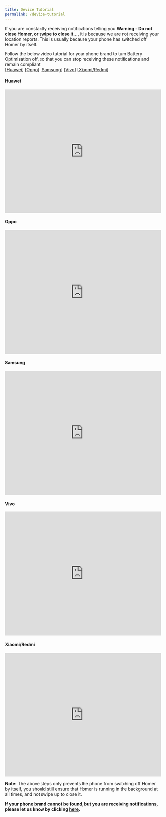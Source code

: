 ```yaml
---
title: Device Tutorial
permalink: /device-tutorial
---
```


If you are constantly receiving notifications telling you **Warning - Do not close Homer, or swipe to close it...**, it is because we are not receiving your location reports. This is usually because your phone has switched off Homer by itself.

Follow the below video tutorial for your phone brand to turn Battery Optimisation off, so that you can stop receiving these notifications and remain compliant.
<br >
[[Huawei](https://www.youtube.com/embed/DAfZca4Y9C0)] [[Oppo](https://www.youtube.com/embed/y_pmrLO5r40)] [[Samsung](https://www.youtube.com/embed/0UKZ96btTY8)] [[Vivo](https://www.youtube.com/embed/JjqLPD50AfU)] [[Xiaomi/Redmi](https://www.youtube.com/embed/9mG8-mToOIs)]

#### **Huawei**
<iframe width="100%" height="400" src="https://www.youtube.com/embed/DAfZca4Y9C0" frameborder="0" allow="accelerometer; autoplay; encrypted-media; gyroscope; picture-in-picture" allowfullscreen></iframe>

#### **Oppo**
<iframe width="100%" height="400" src="https://www.youtube.com/embed/y_pmrLO5r40" frameborder="0" allow="accelerometer; autoplay; encrypted-media; gyroscope; picture-in-picture" allowfullscreen></iframe>

#### **Samsung**
<iframe width="100%" height="400" src="https://www.youtube.com/embed/0UKZ96btTY8" frameborder="0" allow="accelerometer; autoplay; encrypted-media; gyroscope; picture-in-picture" allowfullscreen></iframe>

#### **Vivo**
<iframe width="100%" height="400" src="https://www.youtube.com/embed/JjqLPD50AfU" frameborder="0" allow="accelerometer; autoplay; encrypted-media; gyroscope; picture-in-picture" allowfullscreen></iframe>

#### **Xiaomi/Redmi**
<iframe width="100%" height="400" src="https://www.youtube.com/embed/9mG8-mToOIs" frameborder="0" allow="accelerometer; autoplay; encrypted-media; gyroscope; picture-in-picture" allowfullscreen></iframe>

**Note:** The above steps only prevents the phone from switching off Homer by itself, you should still ensure that Homer is running in the background at all times, and not swipe up to close it.

**If your phone brand cannot be found, but you are receiving notifications, please let us know by clicking <a target="_blank" href="https://go.gov.sg/homer-feedback">here</a>.**